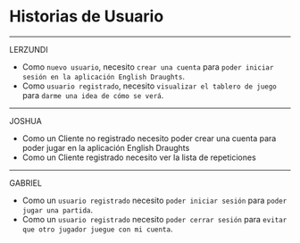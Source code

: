 # Historias de Usuario
***
LERZUNDI
- Como `nuevo usuario`, necesito `crear una cuenta` para `poder iniciar sesión en la aplicación English Draughts`.
- Como `usuario registrado`, necesito `visualizar el tablero de juego` para `darme una idea de cómo se verá`.
***
JOSHUA 
- Como un Cliente no registrado necesito poder crear una cuenta para poder jugar en la aplicación English Draughts
- Como un Cliente registrado necesito ver la lista de repeticiones
***
GABRIEL
- Como un `usuario registrado` necesito `poder iniciar sesión` para `poder jugar una partida`.
- Como un `usuario registrado` necesito `poder cerrar sesión` para `evitar que otro jugador juegue con mi cuenta`.
